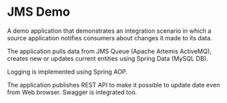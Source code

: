 # JMS Demo
A demo application that demonstrates an integration scenario in which a source application notifies consumers about changes it made to its data.

The application pulls data from JMS Queue (Apache Artemis ActiveMQ), creates new or updates current entities using Spring Data (MySQL DB).

Logging is implemented using Spring AOP.

The application publishes REST API to make it possible to update date even from Web browser. Swagger is integrated too.